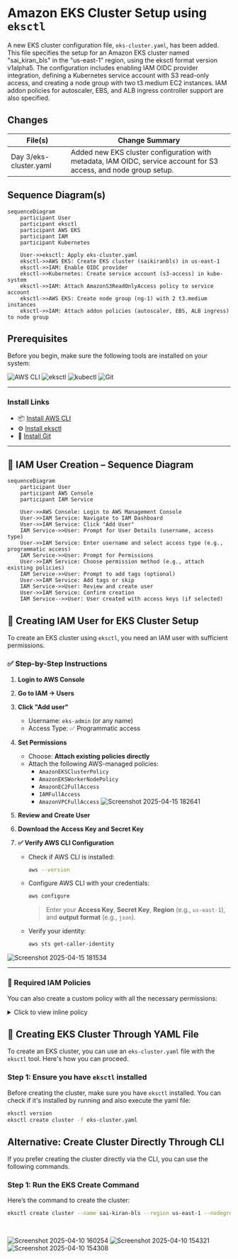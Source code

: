 # Amazon EKS Cluster Setup using `eksctl`


A new EKS cluster configuration file, `eks-cluster.yaml`, has been added. This file specifies the setup for an Amazon EKS cluster named "sai_kiran_bls" in the "us-east-1" region, using the eksctl format version v1alpha5. The configuration includes enabling IAM OIDC provider integration, defining a Kubernetes service account with S3 read-only access, and creating a node group with two t3.medium EC2 instances. IAM addon policies for autoscaler, EBS, and ALB ingress controller support are also specified.

## Changes

| File(s)                         | Change Summary                                                                                         |
|----------------------------------|-------------------------------------------------------------------------------------------------------|
| Day 3/eks-cluster.yaml           | Added new EKS cluster configuration with metadata, IAM OIDC, service account for S3 access, and node group setup. |

## Sequence Diagram(s)

```mermaid
sequenceDiagram
    participant User
    participant eksctl
    participant AWS EKS
    participant IAM
    participant Kubernetes

    User->>eksctl: Apply eks-cluster.yaml
    eksctl->>AWS EKS: Create EKS cluster (saikiranbls) in us-east-1
    eksctl->>IAM: Enable OIDC provider
    eksctl->>Kubernetes: Create service account (s3-access) in kube-system
    eksctl->>IAM: Attach AmazonS3ReadOnlyAccess policy to service account
    eksctl->>AWS EKS: Create node group (ng-1) with 2 t3.medium instances
    eksctl->>IAM: Attach addon policies (autoscaler, EBS, ALB ingress) to node group
```

## Prerequisites

Before you begin, make sure the following tools are installed on your system:

<p align="left">
  <img src="https://img.shields.io/badge/AWS CLI-232F3E?style=for-the-badge&logo=amazon-aws&logoColor=white" alt="AWS CLI"/>
  <img src="https://img.shields.io/badge/eksctl-FF9900?style=for-the-badge&logo=amazon-eks&logoColor=white" alt="eksctl"/>
  <img src="https://img.shields.io/badge/kubectl-326CE5?style=for-the-badge&logo=kubernetes&logoColor=white" alt="kubectl"/>
  <img src="https://img.shields.io/badge/Git-F05032?style=for-the-badge&logo=git&logoColor=white" alt="Git"/>
</p>

---

### Install Links

- 📦 [Install AWS CLI](https://docs.aws.amazon.com/cli/latest/userguide/install-cliv2.html)
- ⚙️ [Install eksctl](https://docs.aws.amazon.com/eks/latest/userguide/eksctl.html)
- 🔧 [Install Git](https://git-scm.com/downloads)
---

## 🔐 IAM User Creation – Sequence Diagram

```mermaid
sequenceDiagram
    participant User
    participant AWS Console
    participant IAM Service

    User->>AWS Console: Login to AWS Management Console
    User->>IAM Service: Navigate to IAM Dashboard
    User->>IAM Service: Click "Add User"
    IAM Service->>User: Prompt for User Details (username, access type)
    User->>IAM Service: Enter username and select access type (e.g., programmatic access)
    IAM Service->>User: Prompt for Permissions
    User->>IAM Service: Choose permission method (e.g., attach existing policies)
    IAM Service->>User: Prompt to add tags (optional)
    User->>IAM Service: Add tags or skip
    IAM Service->>User: Review and create user
    User->>IAM Service: Confirm creation
    IAM Service-->>User: User created with access keys (if selected)
```


## 🔐 Creating IAM User for EKS Cluster Setup

To create an EKS cluster using `eksctl`, you need an IAM user with sufficient permissions.

### ✅ Step-by-Step Instructions

1. **Login to AWS Console**
2. **Go to IAM → Users**
3. **Click "Add user"**
   - Username: `eks-admin` (or any name)
   - Access Type: ✅ Programmatic access
4. **Set Permissions**
   - Choose: **Attach existing policies directly**
   - Attach the following AWS-managed policies:
     - `AmazonEKSClusterPolicy`
     - `AmazonEKSWorkerNodePolicy`
     - `AmazonEC2FullAccess`
     - `IAMFullAccess`
     - `AmazonVPCFullAccess`
![Screenshot 2025-04-15 182641](https://github.com/user-attachments/assets/a151fb44-ee4b-45d0-80c4-de29832146b0)


5. **Review and Create User**
6. **Download the Access Key and Secret Key**
7. **✅ Verify AWS CLI Configuration**
   - Check if AWS CLI is installed:
     ```bash
     aws --version
     ```
   - Configure AWS CLI with your credentials:
     ```bash
     aws configure
     ```
     > Enter your **Access Key**, **Secret Key**, **Region** (e.g., `us-east-1`), and **output format** (e.g., `json`).

   - Verify your identity:
     ```bash
     aws sts get-caller-identity
     ```
  ![Screenshot 2025-04-15 181534](https://github.com/user-attachments/assets/a740964a-0d59-4681-acf6-8922e63aa833)


---

### 🧾 Required IAM Policies

You can also create a custom policy with all the necessary permissions:

<details>
<summary>Click to view inline policy</summary>

```json
{
  "Version": "2012-10-17",
  "Statement": [
    {
      "Effect": "Allow",
      "Action": [
        "eks:*",
        "ec2:*",
        "iam:*",
        "cloudformation:*",
        "vpc:*",
        "autoscaling:*"
      ],
      "Resource": "*"
    }
  ]
}
```
</details>


## 🚀 Creating EKS Cluster Through YAML File

To create an EKS cluster, you can use an `eks-cluster.yaml` file with the `eksctl` tool. Here's how you can proceed.

### Step 1: Ensure you have `eksctl` installed

Before creating the cluster, make sure you have `eksctl` installed. You can check if it's installed by running and also execute the yaml file: 

```bash
eksctl version
eksctl create cluster -f eks-cluster.yaml
```


## Alternative: Create Cluster Directly Through CLI

If you prefer creating the cluster directly via the CLI, you can use the following commands.

### Step 1: Run the EKS Create Command

Here’s the command to create the cluster:

```bash
eksctl create cluster --name sai-kiran-bls --region us-east-1 --nodegroup-name ng-1 --node-type t3.medium --nodes 2 --nodes-min 1 --nodes-max 3 --ssh-access --ssh-public-key your-ssh-key-name
```
<br>

![Screenshot 2025-04-10 160254](https://github.com/user-attachments/assets/5d04ec3e-559e-4ad3-9eff-3be6ab240b75)
![Screenshot 2025-04-10 154321](https://github.com/user-attachments/assets/46b45a2e-3c5d-425a-af14-9841167ed260)
![Screenshot 2025-04-10 154308](https://github.com/user-attachments/assets/82212c62-4d73-4420-9f72-884738f4de1f)


